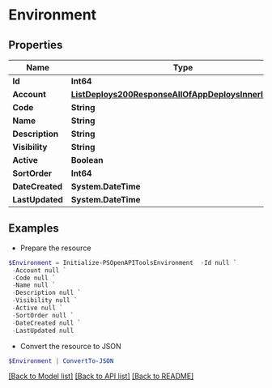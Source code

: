 # Environment
## Properties

Name | Type | Description | Notes
------------ | ------------- | ------------- | -------------
**Id** | **Int64** |  | [optional] 
**Account** | [**ListDeploys200ResponseAllOfAppDeploysInnerInstance**](ListDeploys200ResponseAllOfAppDeploysInnerInstance.md) |  | [optional] 
**Code** | **String** |  | [optional] 
**Name** | **String** |  | [optional] 
**Description** | **String** |  | [optional] 
**Visibility** | **String** |  | [optional] 
**Active** | **Boolean** |  | [optional] 
**SortOrder** | **Int64** |  | [optional] 
**DateCreated** | **System.DateTime** |  | [optional] 
**LastUpdated** | **System.DateTime** |  | [optional] 

## Examples

- Prepare the resource
```powershell
$Environment = Initialize-PSOpenAPIToolsEnvironment  -Id null `
 -Account null `
 -Code null `
 -Name null `
 -Description null `
 -Visibility null `
 -Active null `
 -SortOrder null `
 -DateCreated null `
 -LastUpdated null
```

- Convert the resource to JSON
```powershell
$Environment | ConvertTo-JSON
```

[[Back to Model list]](../README.md#documentation-for-models) [[Back to API list]](../README.md#documentation-for-api-endpoints) [[Back to README]](../README.md)

